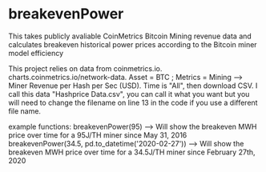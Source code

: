 # breakevenPower
This takes publicly avaliable CoinMetrics Bitcoin Mining revenue data and calculates breakeven historical power prices according to the Bitcoin miner model efficiency

This project relies on data from coinmetrics.io. charts.coinmetrics.io/network-data. Asset = BTC ; Metrics = Mining --> Miner Revenue per Hash per Sec (USD). Time is "All", then download CSV. I call this data "Hashprice Data.csv", you can call it what you want but you will need to change the filename on line 13 in the code if you use a different file name.

example functions:
breakevenPower(95) --> Will show the breakeven MWH price over time for a 95J/TH miner since May 31, 2016
breakevenPower(34.5, pd.to_datetime('2020-02-27')) --> Will show the breakeven MWH price over time for a 34.5J/TH miner since February 27th, 2020
